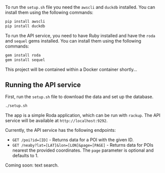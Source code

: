 To run the `setup.sh` file you need the `awscli` and `duckdb` installed. You can install them using the following commands:

```bash
pip install awscli
pip install duckdb
```

To run the API service, you need to have Ruby installed and have the `roda` and `sequel` gems installed. You can install them using the following commands:

```bash
gem install roda
gem install sequel
```

This project will be contained within a Docker container shortly...

## Running the API service

First, run the `setup.sh` file to download the data and set up the database.

```bash
./setup.sh
```

The app is a simple Roda application, which can be run with `rackup`. The API service will be available at `http://localhost:9292`.

Currently, the API service has the following endpoints:

- `GET /poi?id=[ID]` - Returns data for a POI with the given ID.
- `GET /neaby?lat=[LAT]&lon=[LON]&page=[PAGE]` - Returns data for POIs nearest the provided coordinates. The `page` parameter is optional and defaults to 1.

Coming soon: text search.